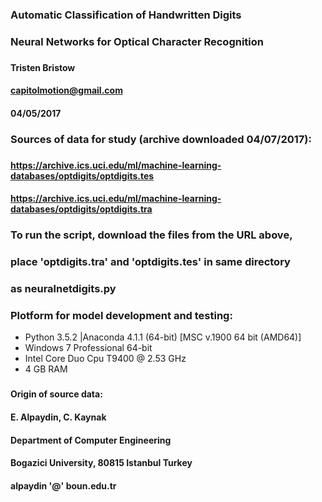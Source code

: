 ### Automatic Classification of Handwritten Digits  
### Neural Networks for Optical Character Recognition  
###  
#### Tristen Bristow  
#### capitolmotion@gmail.com  
#### 04/05/2017  
###  
### Sources of data for study (archive downloaded 04/07/2017):  
### 
#### https://archive.ics.uci.edu/ml/machine-learning-databases/optdigits/optdigits.tes  
#### https://archive.ics.uci.edu/ml/machine-learning-databases/optdigits/optdigits.tra  
###  
###  To run the script, download the files from the URL above,  
###  place 'optdigits.tra' and 'optdigits.tes' in same directory
###	 as neuralnetdigits.py  
###  
### Plotform for model development and testing:  
- Python 3.5.2 |Anaconda 4.1.1 (64-bit) [MSC v.1900 64 bit (AMD64)]  
- Windows 7 Professional 64-bit  
- Intel Core Duo Cpu T9400  @ 2.53 GHz  
- 4 GB RAM  
###  
#### Origin of source data:  
#### E. Alpaydin, C. Kaynak  
#### Department of Computer Engineering
#### Bogazici University, 80815 Istanbul Turkey  
#### alpaydin '@' boun.edu.tr  

